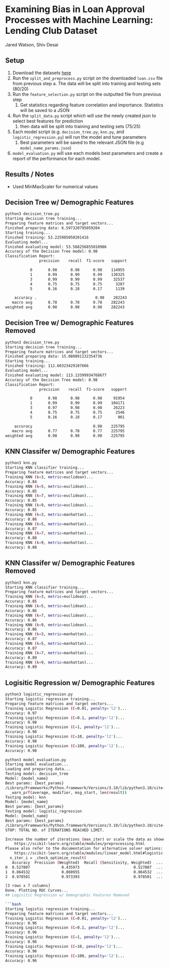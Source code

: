 # Examining Bias in Loan Approval Processes with Machine Learning: Lending Club Dataset

Jared Watson, Shiv Desai

## Setup

1. Download the datasets [here](https://www.kaggle.com/datasets/adarshsng/lending-club-loan-data-csv)
2. Run the `split_and_preprocess.py` script on the downloaded `loan.csv` file from previous step
   a. The data will be split into training and testing sets (80/20)
3. Run the `feature_selection.py` script on the outputted file from previous step
   1. Get statistics regarding feature correlation and importance. Statistics will be saved to a JSON
4. Run the `split_data.py` script which will use the newly created json to select best features for prediction
   1. then data will be split into training and testing sets (75/25)
5. Each model script (e.g. `decision_tree.py`, `knn.py`, and `logistic_regression.py`) will run the model and tune parameters
   1. Best parameters will be saved to the relevant JSON file (e.g `model_name_params.json`)
6. `model_evaluation.py` will use each models best parameters and create a report of the performance for each model.

## Results / Notes

- Used MinMaxScaler for numerical values

## Decision Tree w/ Demographic Features

```bash
python3 decision_tree.py
Starting decision tree training...
Preparing feature matrices and target vectors...
Finished preparing data: 6.597320795059204
Starting training...
Finished training: 53.225985050201416
Evaluating model...
Finished evaluating model: 53.568256855010986
Accuracy of the Decision Tree model: 0.98
Classification Report:
               precision    recall  f1-score   support

           0       0.98      0.98      0.98    114955
           1       0.99      0.99      0.99    130325
           3       0.99      0.99      0.99     32537
           4       0.75      0.75      0.75      3287
           5       0.16      0.18      0.17      1139

    accuracy .                          0.98    282243
   macro avg       0.78      0.78      0.78    282243
weighted avg       0.98      0.98      0.98    282243
```

## Decision Tree w/ Demographic Features Removed

```bash
python3 decision_tree.py
Starting decision tree training...
Preparing feature matrices and target vectors...
Finished preparing data: 15.080891132354736
Starting training...
Finished training: 112.60323429107666
Evaluating model...
Finished evaluating model: 113.13399934768677
Accuracy of the Decision Tree model: 0.98
Classification Report:
               precision    recall  f1-score   support

           0       0.98      0.98      0.98     91954
           1       0.99      0.99      0.99    104171
           3       0.97      0.98      0.98     26223
           4       0.75      0.75      0.75      2546
           5       0.16      0.18      0.17       901

    accuracy                           0.98    225795
   macro avg       0.77      0.78      0.77    225795
weighted avg       0.98      0.98      0.98    225795
```

## KNN Classifer w/ Demographic Features

```bash
python3 knn.py
Starting KNN classifier training...
Preparing feature matrices and target vectors...
Training KNN (k=3, metric=euclidean)...
Accuracy: 0.84
Training KNN (k=5, metric=euclidean)...
Accuracy: 0.85
Training KNN (k=7, metric=euclidean)...
Accuracy: 0.85
Training KNN (k=9, metric=euclidean)...
Accuracy: 0.85
Training KNN (k=3, metric=manhattan)...
Accuracy: 0.86
Training KNN (k=5, metric=manhattan)...
Accuracy: 0.87
Training KNN (k=7, metric=manhattan)...
Accuracy: 0.88
Training KNN (k=9, metric=manhattan)...
Accuracy: 0.88
```

## KNN Classifer w/ Demographic Features Removed

```bash
python3 knn.py
Starting KNN classifier training...
Preparing feature matrices and target vectors...
Training KNN (k=3, metric=euclidean)...
Accuracy: 0.85
Training KNN (k=5, metric=euclidean)...
Accuracy: 0.86
Training KNN (k=7, metric=euclidean)...
Accuracy: 0.86
Training KNN (k=9, metric=euclidean)...
Accuracy: 0.86
Training KNN (k=3, metric=manhattan)...
Accuracy: 0.87
Training KNN (k=5, metric=manhattan)...
Accuracy: 0.87
Training KNN (k=7, metric=manhattan)...
Accuracy: 0.89
Training KNN (k=9, metric=manhattan)...
Accuracy: 0.89
```

## Logisitic Regression w/ Demographic Features

```bash
python3 logistic_regression.py
Starting logistic regression training...
Preparing feature matrices and target vectors...
Training Logistic Regression (C=0.01, penalty='l2')...
Accuracy: 0.97
Training Logistic Regression (C=0.1, penalty='l2')...
Accuracy: 0.98
Training Logistic Regression (C=1, penalty='l2')...
Accuracy: 0.98
Training Logistic Regression (C=10, penalty='l2')...
Accuracy: 0.98
Training Logistic Regression (C=100, penalty='l2')...
Accuracy: 0.98
```

```bash
python3 model_evaluation.py
Starting model evaluation...
Loading and preparing data...
Testing model: decision_tree
Model: {model_name}
Best params: {best_params}
/Library/Frameworks/Python.framework/Versions/3.10/lib/python3.10/site-packages/sklearn/metrics/_classification.py:1344: UndefinedMetricWarning: Precision is ill-defined and being set to 0.0 in labels with no predicted samples. Use `zero_division` parameter to control this behavior.
  _warn_prf(average, modifier, msg_start, len(result))
Testing model: knn
Model: {model_name}
Best params: {best_params}
Testing model: logistic_regression
Model: {model_name}
Best params: {best_params}
/Library/Frameworks/Python.framework/Versions/3.10/lib/python3.10/site-packages/sklearn/linear_model/_logistic.py:458: ConvergenceWarning: lbfgs failed to converge (status=1):
STOP: TOTAL NO. of ITERATIONS REACHED LIMIT.

Increase the number of iterations (max_iter) or scale the data as shown in:
    https://scikit-learn.org/stable/modules/preprocessing.html
Please also refer to the documentation for alternative solver options:
    https://scikit-learn.org/stable/modules/linear_model.html#logistic-regression
  n_iter_i = _check_optimize_result(
   Accuracy  Precision (Weighted)  Recall (Sensitivity, Weighted)  ...  F1 Score (Weighted)                Model ROC AUC Score
0  0.527007              0.435973                        0.527007  ...             0.450511        decision_tree           1.0
1  0.864532              0.860955                        0.864532  ...             0.851454                  knn           1.0
2  0.978501              0.973393                        0.978501  ...             0.975296  logistic_regression           1.0

[3 rows x 7 columns]
Done. Plotting ROC Curves...
## Logisitic Regression w/ Demographic Features Removed

```bash
Starting logistic regression training...
Preparing feature matrices and target vectors...
Training Logistic Regression (C=0.01, penalty='l2')...
Accuracy: 0.96
Training Logistic Regression (C=0.1, penalty='l2')...
Accuracy: 0.96
Training Logistic Regression (C=1, penalty='l2')...
Accuracy: 0.96
Training Logistic Regression (C=10, penalty='l2')...
Accuracy: 0.96
Training Logistic Regression (C=100, penalty='l2')...
Accuracy: 0.96
```
